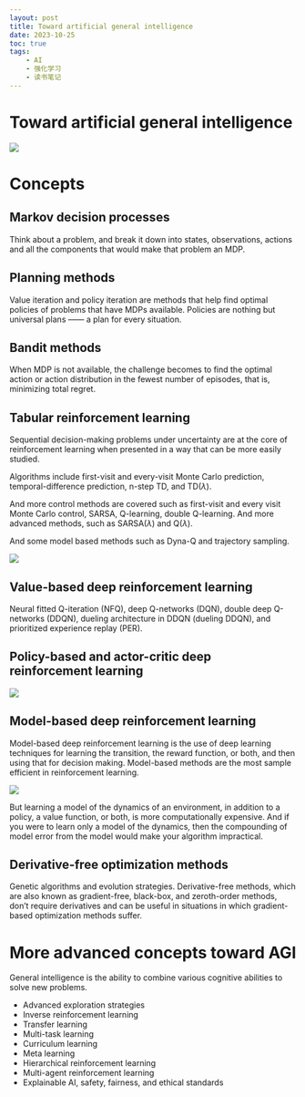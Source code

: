 ```yaml
---
layout: post
title: Toward artificial general intelligence
date: 2023-10-25
toc: true
tags:
    - AI
    - 强化学习
    - 读书笔记
---
```


# Toward artificial general intelligence

![](/assets/images/2023-10-25-toward-artificial-general-intelligence/comparison-of-different-algo.png)

# Concepts

## Markov decision processes

Think about a problem, and break it down into states, observations, actions and all the components that would make that problem an MDP.

## Planning methods

Value iteration and policy iteration are methods that help find optimal policies of problems that have MDPs available. Policies are nothing but universal plans —— a plan for every situation.

## Bandit methods

When MDP is not available, the challenge becomes to find the optimal action or action distribution in the fewest number of episodes, that is, minimizing total regret.

## Tabular reinforcement learning

Sequential decision-making problems under uncertainty are at the core of reinforcement learning when presented in a way that can be more easily studied.

Algorithms include first-visit and every-visit Monte Carlo prediction, temporal-difference prediction, n-step TD, and TD($\lambda$).

And more control methods are covered such as first-visit and every visit Monte Carlo control, SARSA, Q-learning, double Q-learning. And more advanced methods, such as SARSA($\lambda$) and Q($\lambda$).

And some model based methods such as Dyna-Q and trajectory sampling.

![](/assets/images/2023-10-25-toward-artificial-general-intelligence/drl-in-dl.png)

## Value-based deep reinforcement learning

Neural fitted Q-iteration (NFQ), deep Q-networks (DQN), double deep Q-networks (DDQN), dueling architecture in DDQN (dueling DDQN), and prioritized experience replay (PER).

## Policy-based and actor-critic deep reinforcement learning

![](/assets/images/2023-10-25-toward-artificial-general-intelligence/drl-algos.png)

## Model-based deep reinforcement learning

Model-based deep reinforcement learning is the use of deep learning techniques for learning the transition, the reward function, or both, and then using that for decision making. Model-based methods are the most sample efficient in reinforcement learning.

![](/assets/images/2023-10-25-toward-artificial-general-intelligence/model-based-rl.png)

But learning a model of the dynamics of an environment, in addition to a policy, a value function, or both, is more computationally expensive. And if you were to learn only a model of the dynamics, then the compounding of model error from the model would make your algorithm impractical.

## Derivative-free optimization methods

Genetic algorithms and evolution strategies. Derivative-free methods, which are also known as gradient-free, black-box, and zeroth-order methods, don’t require derivatives and can be useful in situations in which gradient-based optimization methods suffer.

# More advanced concepts toward AGI

General intelligence is the ability to combine various cognitive abilities to solve new problems.

- Advanced exploration strategies
- Inverse reinforcement learning
- Transfer learning
- Multi-task learning
- Curriculum learning
- Meta learning
- Hierarchical reinforcement learning
- Multi-agent reinforcement learning
- Explainable AI, safety, fairness, and ethical standards